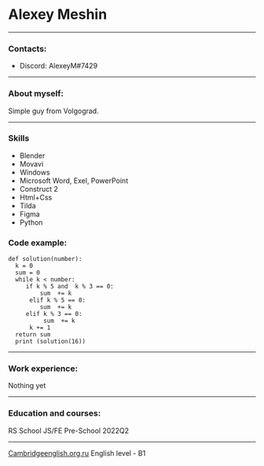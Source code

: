 # Alexey Meshin 

---

### Contacts:
* Discord: AlexeyM#7429
---

### About myself:
Simple guy from Volgograd. 

---
### Skills

* Blender
* Movavi
* Windows 
* Microsoft Word, Exel, PowerPoint
* Construct 2 
* Html+Css
* Tilda
* Figma
* Python 

### Code example:
```
def solution(number):
  k = 0 
  sum = 0 
  while k < number: 
     if k % 5 and  k % 3 == 0: 
         sum  += k
      elif k % 5 == 0: 
         sum  += k
     elif k % 3 == 0: 
          sum  += k
      k += 1 
  return sum
  print (solution(16))
  ```
--- 


### Work experience:
Nothing yet

--- 

### Education and courses:
RS School JS/FE Pre-School 2022Q2

--- 

[Сambridgeenglish.org.ru](https://www.cambridgeenglish.org.ru/test-your-english) English level - B1

